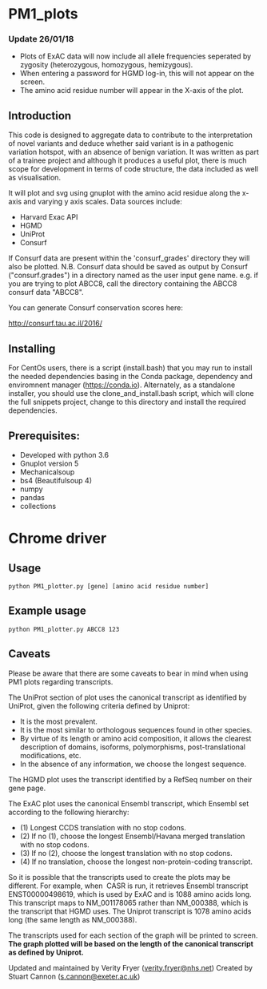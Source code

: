 # PM1_plots

### Update 26/01/18 ###
 - Plots of ExAC data will now include all allele frequencies seperated by zygosity (heterozygous, homozygous, hemizygous).
 - When entering a password for HGMD log-in, this will not appear on the screen.
 - The amino acid residue number will appear in the X-axis of the plot.

## Introduction ##
This code is designed to aggregate data to contribute to the interpretation of novel variants and deduce whether said variant is in a pathogenic variation hotspot, with an absence of benign variation.
It was written as part of a trainee project and although it produces a useful plot, there is much scope for development in terms of code structure,
the data included as well as visualisation.

It will plot and svg using gnuplot with the amino acid residue along the x-axis and varying y axis scales. Data sources include:
* Harvard Exac API 
* HGMD
* UniProt 
* Consurf

If Consurf data are present within the 'consurf_grades' directory they will also be plotted. 
N.B. Consurf data should be saved as output by Consurf ("consurf.grades") in a directory  named as the user input gene name.
e.g. if you are trying to plot ABCC8, call the directory containing the ABCC8 consurf data "ABCC8".

You can generate Consurf conservation scores here:

http://consurf.tau.ac.il/2016/

## Installing ##
For CentOs users, there is a script (install.bash) that you may run to install the needed dependencies basing in the Conda package, 
dependency and enviromnent manager (https://conda.io). Alternately, as a standalone installer, you should use the clone_and_install.bash script,
which will clone the full snippets project, change to this directory and install the required dependencies.

## Prerequisites: ##
* Developed with python 3.6
* Gnuplot version 5
* Mechanicalsoup
* bs4 (Beautifulsoup 4)
* numpy
* pandas
* collections
# Chrome driver

## Usage ##

    python PM1_plotter.py [gene] [amino acid residue number]

## Example usage ##

    python PM1_plotter.py ABCC8 123

## Caveats ##

Please be aware that there are some caveats to bear in mind when using PM1 plots regarding transcripts.

The UniProt section of plot uses the canonical transcript as identified by UniProt, given the following criteria defined by Uniprot:
 - It is the most prevalent.
 - It is the most similar to orthologous sequences found in other species.
 - By virtue of its length or amino acid composition, it allows the clearest description of domains, isoforms, polymorphisms, post-translational modifications, etc.
 - In the absence of any information, we choose the longest sequence.

The HGMD plot uses the transcript identified by a RefSeq number on their gene page.

The ExAC plot uses the canonical Ensembl transcript, which Ensembl set according to the following hierarchy: 
  - (1) Longest CCDS translation with no stop codons.
  - (2) If no (1), choose the longest Ensembl/Havana merged translation with no stop codons.
  - (3) If no (2), choose the longest translation with no stop codons.
  - (4) If no translation, choose the longest non-protein-coding transcript. 
  
So it is possible that the transcripts used to create the plots may be different. For example, when  CASR is run, it retrieves Ensembl transcript ENST00000498619, which is used by ExAC and is 1088 amino acids long. This transcript maps to NM_001178065 rather than NM_000388, which is the transcript that HGMD uses. The Uniprot transcript is 1078 amino acids long (the same length as NM_000388).

The transcripts used for each section of the graph will be printed to screen.
**The graph plotted will be based on the length of the canonical transcript as defined by Uniprot.**

Updated and maintained by Verity Fryer (verity.fryer@nhs.net)
Created by Stuart Cannon (s.cannon@exeter.ac.uk)

